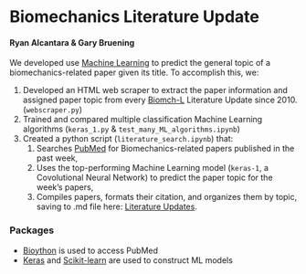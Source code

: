 # Biomechanics Literature Update
#### Ryan Alcantara & Gary Bruening
We developed use [Machine Learning](Assets/ML.gif) to predict the general topic of a biomechanics-related paper given its title. To accomplish this, we:

1. Developed an HTML web scraper to extract the paper information and assigned paper topic from every [Biomch-L](https://biomch-l.isbweb.org/forums/7-Literature-Update) Literature Update since 2010. (`webscraper.py`)
2. Trained and compared multiple classification Machine Learning algorithms (`keras_1.py` & `test_many_ML_algorithms.ipynb`)
3. Created a python script (`literature_search.ipynb`) that: 
    1. Searches [PubMed](https://www.ncbi.nlm.nih.gov/pubmed/) for Biomechanics-related papers published in the past week,
    2. Uses the top-performing Machine Learning model (`keras-1`, a Covolutional Neural Network) to predict the paper topic for the week’s papers,
    3. Compiles papers, formats their citation, and organizes them by topic, saving to .md file here: [Literature Updates](/Literature_Updates).

### Packages
* [Bioython](https://biopython.org/wiki/Download) is used to access PubMed
* [Keras](https://keras.io/) and [Scikit-learn](https://scikit-learn.org/stable/) are used to construct ML models
